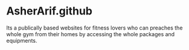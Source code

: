 # AsherArif.github
Its a publically based websites for fitness lovers who can preaches the whole gym from their homes by accessing the whole packages and equipments. 

